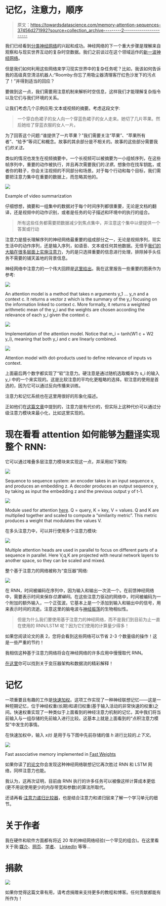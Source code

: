 # 记忆，注意力，顺序

> 原文：<https://towardsdatascience.com/memory-attention-sequences-37456d271992?source=collection_archive---------2----------------------->

我们已经看到[分类神经网络](https://medium.com/towards-data-science/neural-network-architectures-156e5bad51ba)的兴起和成功。神经网络的下一个重大步骤是理解来自观察和与现实世界互动的复杂时空数据。我们之前谈过在这个领域运作的[新一波神经网络](https://medium.com/towards-data-science/a-new-kind-of-deep-neural-networks-749bcde19108)。

但是我们如何利用这些网络来学习现实世界中的复杂任务呢？比如，我该如何告诉我的高级真空清洁机器人:“Roomby:你忘了用吸尘器清理客厅红色沙发下的污点了！”并得到适当的回应？

要做到这一点，我们需要用注意机制来解析时空信息，这样我们才能理解复杂指令以及它们与我们环境的关系。

让我们考虑几个示例应用:文本或视频的摘要。考虑这段文字:

> 一个穿白色裙子的女人向一个穿蓝色裙子的女人走来。她切了几片苹果。然后她给了穿蓝衣服的女人一片。

为了回答这个问题:“谁提供了一片苹果？”我们需要关注“苹果”、“苹果所有者”、“给予”等词汇和概念。故事的其余部分是不相关的。故事的这些部分需要我们*的关注。*

类似的情况也发生在视频摘要中，一个长视频可以被摘要为一小组帧序列，在这些帧序列中，重要的动作被执行，并且再次需要我们的*注意*。想象你在找车钥匙，或者你的鞋子，你会关注视频的不同部分和场景。对于每个行动和每个目标，我们需要把注意力集中在重要的数据上，而忽略其他的。

![](img/c5f87651052467881c5598df9e0db012.png)

Example of video summarization

仔细想想，摘要和一组集中的数据对于每个时间序列都很重要，无论是文档的翻译，还是视频中的动作识别，或者是任务的句子描述和环境中的执行的组合。

> 所有这些任务都需要把数据减少到焦点集中，并注意这个集中以便提供一个答案或行动

注意力是擅长理解序列的神经网络最重要的组成部分之一，无论是视频序列，现实生活中的动作序列，还是输入序列，如语音、文本或任何其他数据。无怪乎[我们的大脑在很多层面上实施注意力](https://en.wikipedia.org/wiki/Attention)，为的是只选择重要的信息进行处理，排除掉手头任务不需要的铺天盖地的背景信息。

神经网络中注意力的一个伟大回顾是[这里给出](https://blog.heuritech.com/2016/01/20/attention-mechanism/)。我在这里报告一些重要的图表作为参考:

![](img/10fee7a0c27c3db8e080c6e67829d603.png)

An attention model is a method that takes n arguments y_1 … y_n and a context c. It returns a vector z which is the summary of the y_i focusing on the information linked to context c. More formally, it returns a weighted arithmetic mean of the y_i and the weights are chosen according the relevance of each y_i given the context c.

![](img/4eb90ed0546a0eae18cc48d63200796f.png)

Implementation of the attention model. Notice that m_i = tanh(W1 c + W2 y_i), meaning that both y_i and c are linearly combined.

![](img/cfc5b8859cda81b5839d2c2790243ba7.png)

Attention model with dot-products used to define relevance of inputs vs context.

上面最后两个数字都实现了“软”注意力。硬注意是通过随机选取概率为 s_i 的输入 y_i 中的一个来实现的。这是比软注意的平均化更粗略的选择。软注意的使用是首选的，因为它可以通过反向传播来训练。

注意力和记忆系统也在这里用很好的形象化描述。

正如他们在[这篇文章](http://www.wildml.com/2016/01/attention-and-memory-in-deep-learning-and-nlp/)中提到的，注意力是有代价的，但实际上这种代价可以通过分级注意力模块来最小化，比如这里实现的。

# 现在看看 attention 如何能够[为翻译](https://arxiv.org/abs/1706.03762)实现整个 RNN:

它可以通过堆叠多层注意力模块来实现这一点，并采用如下架构:

![](img/22f7796a3be4ec02ac91ba4974795d15.png)

Sequence to sequence system: an encoder takes in an input sequence x, and produces an embedding z. A decoder produces an output sequence y, by taking as input the embedding z and the previous output y of t-1.

![](img/2c3cd3ea0ec4844bed052f3309f031c3.png)

Module used for attention [here](https://arxiv.org/abs/1706.03762). Q = query, K = key, V = values. Q and K are multiplied together and scaled to compute a “similarity metric”. This metric produces a weight that modulates the values V.

在多头注意力中，可以并行使用多个注意力模块:

![](img/207df99547ecbee66a16f89f07a8e901.png)

Multiple attention heads are used in parallel to focus on different parts of a sequence in parallel. Here V,q,K are projected with neural network layers to another space, so they can be scaled and mixed.

整个基于注意力的网络被称为“变压器”网络:

![](img/019448ba364f38fe12e571278812b3d7.png)

在 RNN，时间被编码在序列中，因为输入和输出一次流一个。在前馈神经网络中，需要表示时间来保存*位置编码*。在这些注意力驱动的网络中，时间被编码为一个附加的额外输入，一个正弦波。它基本上是一个添加到输入和输出中的信号，用来表示时间的流逝。注意这里的脑电波与[神经振荡](https://en.wikipedia.org/wiki/Neural_oscillation)的生物相似性。

> 但是为什么我们要使用基于注意力的神经网络，而不是我们到目前为止一直在使用的 RNN/LSTM 呢？因为它们使用的计算量少得多！

如果您阅读论文的表 2，您将会看到这些网络可以节省 2-3 个数量级的操作！这是一些严重的节约！

我相信这种基于注意力网络将会在神经网络的许多应用中慢慢取代 RNN。

[在这里](https://jalammar.github.io/illustrated-transformer/)你可以找到关于变压器架构和数据流的精彩解释！

# 记忆

一项重要且有趣的工作是[快速加权](https://arxiv.org/abs/1610.06258)。这项工作实现了一种神经联想记忆——这是一种短期记忆，位于神经权重(长期)和递归权重(基于输入活动的非常快速的权重)之间。快速权重实现了一种类似于上面看到的神经注意力机制的记忆，其中我们将当前输入与一组存储的先前输入进行比较。这基本上就是上面看到的“点积注意力模型”中发生的事情。

在快速加权中，输入 *x(t)* 是用于与下图中先前存储的值 *h* 进行比较的*上下文*。

![](img/b9d3a197395215f7e21a87c983db2c96.png)

Fast associative memory implemented in [Fast Weights](https://arxiv.org/abs/1610.06258)

如果你读了[的论文](https://arxiv.org/abs/1610.06258)你会发现这种神经网络联想记忆再次胜过 RNN 和 LSTM 网络，同样注意力也能。

我认为，这再次证明，目前由 RNN 执行的许多任务可以被像这样计算成本更低(更不用说使用更少的内存带宽和参数)的算法所取代。

还请再看:[注意力递归比较器](https://medium.com/@sanyamagarwal/understanding-attentive-recurrent-comparators-ea1b741da5c3)，也是结合注意力和递归层来了解一个学习单元的细节。

# 关于作者

我在硬件和软件方面都有将近 20 年的神经网络经验(一个罕见的组合)。在这里看关于我:[媒介](https://medium.com/@culurciello/)、[网页](https://e-lab.github.io/html/contact-eugenio-culurciello.html)、[学者](https://scholar.google.com/citations?user=SeGmqkIAAAAJ)、 [LinkedIn](https://www.linkedin.com/in/eugenioculurciello/) 等等…

# 捐款

![](img/bb6a9f917e37eb5d49e0181cc20b788c.png)

如果你觉得这篇文章有用，请考虑捐赠来支持更多的教程和博客。任何贡献都能有所作为！